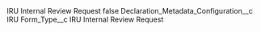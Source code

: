<?xml version="1.0" encoding="UTF-8"?>
<CustomMetadata xmlns="http://soap.sforce.com/2006/04/metadata" xmlns:xsi="http://www.w3.org/2001/XMLSchema-instance" xmlns:xsd="http://www.w3.org/2001/XMLSchema">
    <label>IRU Internal Review Request</label>
    <protected>false</protected>
    <values>
        <field>Declaration_Metadata_Configuration__c</field>
        <value xsi:type="xsd:string">IRU</value>
    </values>
    <values>
        <field>Form_Type__c</field>
        <value xsi:type="xsd:string">IRU Internal Review Request</value>
    </values>
</CustomMetadata>
